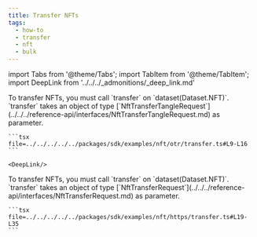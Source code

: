 ```yaml
---
title: Transfer NFTs
tags:
  - how-to
  - transfer
  - nft
  - bulk
---
```


import Tabs from '@theme/Tabs';
import TabItem from '@theme/TabItem';
import DeepLink from '../../../_admonitions/_deep_link.md'

<Tabs>
  <TabItem value="otr" label="OTR">
    To transfer NFTs, you must call `transfer` on `dataset(Dataset.NFT)`.
    `transfer` takes an object of type [`NftTransferTangleRequest`](../../../reference-api/interfaces/NftTransferTangleRequest.md) as parameter.

    ```tsx file=../../../../../packages/sdk/examples/nft/otr/transfer.ts#L9-L16
    ```

    <DeepLink/>
  </TabItem>  
  <TabItem value="https" label="HTTPS">
    To transfer NFTs, you must call `transfer` on `dataset(Dataset.NFT)`.
    `transfer` takes an object of type [`NftTransferRequest`](../../../reference-api/interfaces/NftTransferRequest.md) as parameter.

    ```tsx file=../../../../../packages/sdk/examples/nft/https/transfer.ts#L19-L35
    ```
  </TabItem>
</Tabs>
